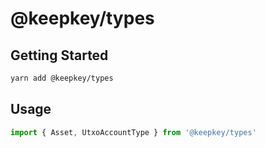 # @keepkey/types

## Getting Started

```sh
yarn add @keepkey/types
```

## Usage

```ts
import { Asset, UtxoAccountType } from '@keepkey/types'
```
